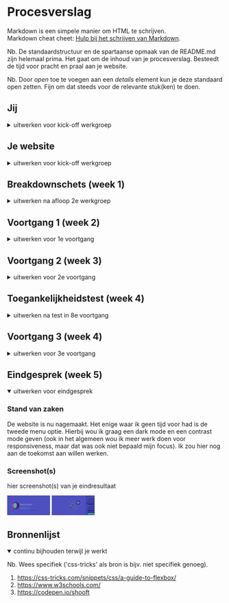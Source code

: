 # Procesverslag
Markdown is een simpele manier om HTML te schrijven.  
Markdown cheat cheet: [Hulp bij het schrijven van Markdown](https://github.com/adam-p/markdown-here/wiki/Markdown-Cheatsheet).

Nb. De standaardstructuur en de spartaanse opmaak van de README.md zijn helemaal prima. Het gaat om de inhoud van je procesverslag. Besteedt de tijd voor pracht en praal aan je website.

Nb. Door *open* toe te voegen aan een *details* element kun je deze standaard open zetten. Fijn om dat steeds voor de relevante stuk(ken) te doen.





## Jij

<details>
<summary>uitwerken voor kick-off werkgroep</summary>

### Auteur:
Leo Kramer

#### Je startniveau:
Rood

#### Je focus:
Surface plane
 
</details>





## Je website

<details>
<summary>uitwerken voor kick-off werkgroep</summary>

### Je opdracht:
https://cuckoo.team/

#### Screenshot(s) van de eerste pagina (small screen): 
Home pagina (waar je een sessie aanmaakt).
 
<img src="images/cuckoo-home-phone.png" width="375px" alt="De homepagina van cuckoo, hierin kan je een sessie aanmaken om daarna in te gaan werken.">

#### Screenshot(s) van de tweede pagina (small screen):
Werk pagina (waar je met de pomodoro methode aan de slag gaat).
 
<img src="images/cuckoo-work-phone.png" width="375px" alt="De werkpagina van cuckooo, hierin kan je een timer aanzetten die naar beneden tijd terwijl je bezig bent.">
 
</details>





## Breakdownschets (week 1)

<details>
<summary>uitwerken na afloop 2e werkgroep</summary>

### de hele pagina: 
Deze pagina is het hart van cuckoo en bevat ook de meest interressante code. De timers lijken mij een uitdaging om te gaan coderen terwijl de website zelf eigenlijk best wel simpel is. Ik hoop dat nadat het me gelukt is om de timers natuurlijk te laten lopen dat nog wat extra functionaliteiten bij de surface plane kan toevoegen (ook ga ik kijken om de website responsive te maken, maar dat valt nog wel te doen met deze website). Tot nu toe denk ik eraan om een dark en light mode toe te voegen.
<img src="images/cuckoo-werk-breakdown.png" width="375px" alt="breakdown van de hele pagina">

</details>





## Voortgang 1 (week 2)

<details>
<summary>uitwerken voor 1e voortgang</summary>

### Stand van zaken
Tot nu toe is het niet heel lastig geweest om de website in elkaar te gooien, de html is niet heel ingewikkeld en de grootste onderdelen van de website zijn makkelijk in CSS te regelen (zoals de achtergrond kleur en het plaatsen van alle tekst). Waar ik wel moeite mee had was de navigatiebalk. Na wat spelen is het me gelukt om die op de juiste positie te zetten, maar ik had ook problemen met de hover (een compleet andere sectie bedekte de ruimte waar je op zou moeten hoveren), dit is nu wel opgelost. De grootste uitdaging zijn de timers, die moeten nog flink uitgewerkt worden, maar de fundering is bijna klaar dus de timers statisch neerzetten moet nu makkelijk te doen zijn voor volgende week.
 
<img src="images/week2-nav.png" width="100px" alt="deze hover werkte alleen bij een bepaald gedeelte van de pagina en niet over de hele nav">
<img src="images/week2-timers.png" width="375px" alt="De eerste timer ziet er al goed uit, ik moet deze nog alleen een positie geven en dan kan ik de rest van de timers doen">

### Agenda voor meeting
samen met je groepje opstellen

| Leo      | Timo          | Joppe    | Maeren        |
| ---            | ---                | ---          | ---              |
| Willekeurige posities  | Responsiveness              | HTML structuur    | Hoe ik een nette html kan schrijven zonder div’s    |
| Meer beweging bij elementen (schudden of colisions en zo) | positioneren | Positioneren | id’s en classes |
| Informatie opslaan en verwerken |  |  | CSS positioneren |



### Verslag van meeting
hier na afloop snel de uitkomsten van de meeting vastleggen

- Random positioneren: https://developer.mozilla.org/en-US/docs/Web/JavaScript/Reference/Global_Objects/Math/random
- Media queries: https://developer.mozilla.org/en-US/docs/Web/CSS/Media_Queries/Using_media_queries

</details>





## Voortgang 2 (week 3)

<details>
<summary>uitwerken voor 2e voortgang</summary>

### Stand van zaken
Ik had deze week nog heel veel moeite met het positioneren van alle timers, uiteindelijk met wat hulp van Sanne is het me gelukt om de fundering te hebben. Het enige wat er nu moet gebeuren is alle timers neerzetten op de juiste plek (en daarna de volgende pagina coderen). Ik zat daar vooral vast mee dus dat kostte mijn hele week eigenlijk. Gelukkig is dit eigenlijk het lastigste gedeelte van mijn code en is de rest wel te doen.
 
<img src="images/week3-timers.png" width="100px" alt="door translate en rotate te gebruiken kan elke timer individueel neerzetten waar ik wil">


### Agenda voor meeting
samen met je groepje opstellen

| Leo      | Timo          | Joppe    | Maeren        |
| ---            | ---                | ---          | ---              |
| Hoe selectoren aanpakt wanneer je met meerdere pagina's werkt  | Werken met media query's voor responsiveness | Werken met grid/ flexbox  | Hoe ik een nette html kan schrijven zonder div’s, id’s en classes   |
| Werken met media query's voor responsiveness | |  | CSS positioneren. |


### Verslag van meeting
hier na afloop snel de uitkomsten van de meeting vastleggen

- Gebruik classes en id's als selectoren niet goed lopen over twee pagina's.

</details>





## Toegankelijkheidstest (week 4)

<details>
<summary>uitwerken na test in 8e voortgang</summary>

### Bevindingen
Lijst met je bevindingen die in de test naar voren kwamen:

#### Motoriek beperking
Hier korte omschrijving (met indien nodig een afbeelding)
Bij motorieke beperkingen is het lastig om op kleine knoppen te drukken. Je gaat veel makkelijker over de hele pagina heen waardoor je minder snel kijkt naar de details in een webpagina.

Hier een omschrijving van hoe het opgelost kan worden (met indien nodig een afbeelding)
Hou knoppen groot en probeer ook veel ondersteuning met het toetsenbord te houden zodat ze niet eens zo veel problemen zullen hebben met de muis (dit is te doen door de focus state duidelijk te houden en dat je ook alles kan selecteren met je toetsenbord dat nodig is).


#### Zicht
Hier korte omschrijving (met indien nodig een afbeelding)
Mensen met kleurenblindheid of een niet optimaal zicht kunnen niet goed contrast zien tussen twee kleuren. Ook zien ze niet de volledige pagina duidelijk.

Hier een omschrijving van hoe het opgelost kan worden (met indien nodig een afbeelding)
Zorg ervoor dat de meest belangrijke informatie gegroepeerd is (bijv. de navigatie). Ook duidelijk contrast tussen twee kleuren is belangrijk, vooral bij de achtergrond.

#### Screenreader
Hier korte omschrijving (met indien nodig een afbeelding)
Met een screenreader zegt die soms dingen dubbel neer vanwege de naamgeving van sommige elementen, ook lees je de pagina veel meer van onder naar beneden in plaats van dat je oog echt de compositie volgt.

Hier een omschrijving van hoe het opgelost kan worden (met indien nodig een afbeelding)
Hou een duidelijk structuur die van onder naar beneden loopt en vermijd zo veel mogelijk elementen een dubbele naamgeving te geven zodat het fijner te lezen valt met een screenreader.

</details>





## Voortgang 3 (week 4)

<details>
<summary>uitwerken voor 3e voortgang</summary>

### Stand van zaken
Ik heb deze week zo'n 90% van de website nagemaakt (zonder nog extra features). Ik had vooral moeite met het de sidebar werkende te laten maken aangezien er verschillende pagina's te zien zijn in een sidebar i.p.v. echt een navigatiemenu. Uiteindelijk is het wel gelukt en ik ben al heel trots op het resultaat. Nu nog puntjes op de i zetten.
 
 <img src="images/week4-sidebar.png" width="100px" alt="de sidebar van de website">


### Agenda voor meeting
samen met je groepje opstellen

| Leo      | Timo          | Joppe    | Maeren        |
| ---            | ---                | ---          | ---              |
| variabelen veranderen van css via javascript  | Werken met media query's voor responsiveness | Grid in de footer  | |
| | | En vraag over @font-face | |


### Verslag van meeting
hier na afloop snel de uitkomsten van de meeting vastleggen

- ik had niet echt feedback gekregen aangezien het meeste wel zelf lukt

</details>





## Eindgesprek (week 5)

<details open>
<summary>uitwerken voor eindgesprek</summary>

### Stand van zaken
De website is nu nagemaakt. Het enige waar ik geen tijd voor had is de tweede menu optie. Hierbij wou ik graag een dark mode en een contrast mode geven (ook in het algemeen wou ik meer werk doen voor responsiveness, maar dat was ook niet bepaald mijn focus). Ik zou hier nog aan de toekomst aan willen werken.

### Screenshot(s)

hier screenshot(s) van je eindresultaat
 
 <img src="images/eind-home.png" width="100px" alt="de homepagina van de website">
 
 <img src="images/eind-pomodoro.png" width="100px" alt="de pagina van de website met de timers">

</details>





## Bronnenlijst

<details open>
<summary>continu bijhouden terwijl je werkt</summary>

Nb. Wees specifiek ('css-tricks' als bron is bijv. niet specifiek genoeg).
 
1. https://css-tricks.com/snippets/css/a-guide-to-flexbox/
2. https://www.w3schools.com/
3. https://codepen.io/shooft

</details>
